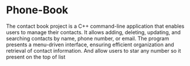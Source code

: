 # Phone-Book
The contact book project is a C++ command-line application that enables users to manage their contacts. It allows adding, deleting, updating, and searching contacts by name, phone number, or email. The program presents a menu-driven interface, ensuring efficient organization and retrieval of contact information.
And allow users to star any number so it present on the top of list

